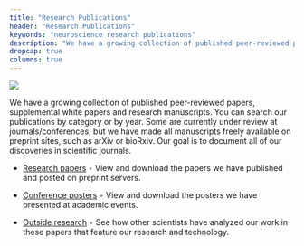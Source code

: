 ```yaml
---
title: "Research Publications"
header: "Research Publications"
keywords: "neuroscience research publications"
description: "We have a growing collection of published peer-reviewed papers, supplemental white papers and research manuscripts. You can search our publications by category or by year. Some are currently under review at journals/conferences, but we have made all manuscripts freely available on preprint sites, such as arXiv or bioRxiv.  Our goal is to document all of our discoveries in scientific journals."
dropcap: true
columns: true
---
```

<section>
<aside>

![](/neuroscience-research/research-publications/images/research-publications.jpg)

</aside>

We have a growing collection of published peer-reviewed papers, supplemental white papers and research manuscripts. You can search our publications by category or by year. Some are currently under review at journals/conferences, but we have made all manuscripts freely available on preprint sites, such as arXiv or bioRxiv.  Our goal is to document all of our discoveries in scientific journals.

- [Research papers](/neuroscience-research/research-publications/papers/) <span style="color:#999">•</span> View and download the papers we have published and posted on preprint servers.

- [Conference posters](/neuroscience-research/research-publications/posters/) <span style="color:#999">•</span> View and download the posters we have presented at academic events.

- [Outside research](/neuroscience-research/research-publications/outside-research/) <span style="color:#999">•</span> See how other scientists have analyzed our work in these papers that feature our research and technology.

</section>
